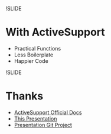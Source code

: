 !SLIDE
# With ActiveSupport #
* Practical Functions
* Less Boilerplate
* Happier Code

!SLIDE

# Thanks #
  * [ActiveSupport Official Docs](http://api.rubyonrails.org/classes/ActiveSupport.html)
  * [This Presentation](http://robdimarco.github.com/redsnake-2012-active-support/)
  * [Presentation Git Project](http://github.com/robdimarco/redsnake-2012-active-support)